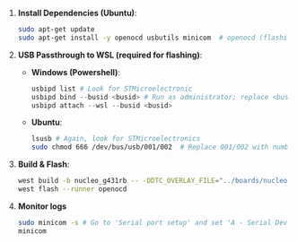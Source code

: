 1. **Install Dependencies (Ubuntu)**:
    ```sh
    sudo apt-get update
    sudo apt-get install -y openocd usbutils minicom  # openocd (flashing), usbutils (lsusb), minicom (logs)
    ```

2. **USB Passthrough to WSL (required for flashing)**:
    - **Windows (Powershell)**:
        ```powershell
        usbipd list # Look for STMicroelectronic
        usbipd bind --busid <busid> # Run as administrator; replace <busid> with your Nucleo's busid
        usbipd attach --wsl --busid <busid>
        ```
    - **Ubuntu**:
        ```sh
        lsusb # Again, look for STMicroelectronics
        sudo chmod 666 /dev/bus/usb/001/002  # Replace 001/002 with numbers from lsusb (bus/device)
        ```

3. **Build & Flash**:
    ```sh
    west build -b nucleo_g431rb -- -DDTC_OVERLAY_FILE="../boards/nucleo_g431rb.overlay"
    west flash --runner openocd
    ```

4. **Monitor logs**
    ```sh
    sudo minicom -s # Go to 'Serial port setup' and set 'A - Serial Device' to /dev/ttyACM0
    minicom
    ```
